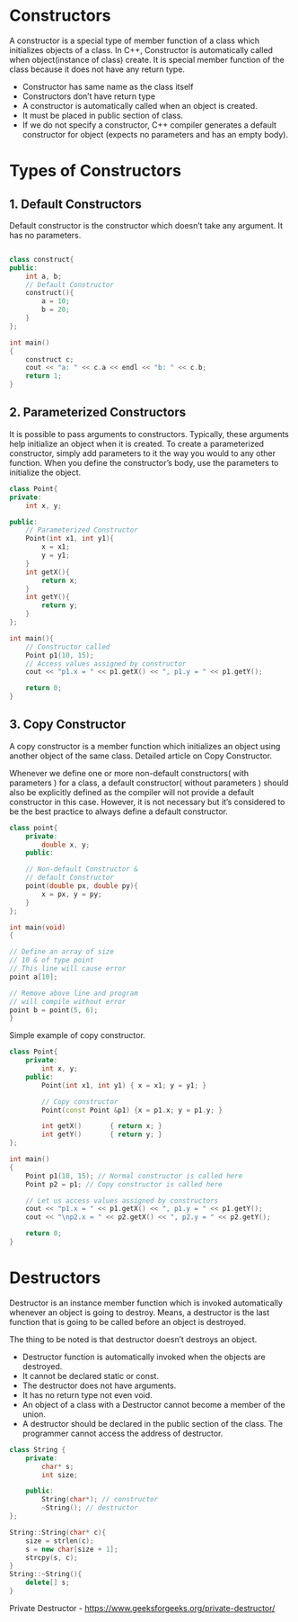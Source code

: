 # Constructors

A constructor is a special type of member function of a class which initializes objects of a class. In C++, Constructor is automatically called when object(instance of class) create. It is special member function of the class because it does not have any return type.

- Constructor has same name as the class itself
- Constructors don’t have return type
- A constructor is automatically called when an object is created.
- It must be placed in public section of class.
- If we do not specify a constructor, C++ compiler generates a default constructor for object (expects no parameters and has an empty body).

# Types of Constructors

## 1. Default Constructors

Default constructor is the constructor which doesn’t take any argument. It has no parameters.

```c++

class construct{
public:
	int a, b;
	// Default Constructor
	construct(){
		a = 10;
		b = 20;
	}
};

int main()
{
	construct c;
	cout << "a: " << c.a << endl << "b: " << c.b;
	return 1;
}
```

## 2. Parameterized Constructors

It is possible to pass arguments to constructors. Typically, these arguments help initialize an object when it is created. To create a parameterized constructor, simply add parameters to it the way you would to any other function. When you define the constructor’s body, use the parameters to initialize the object.

```c++
class Point{
private:
	int x, y;

public:
	// Parameterized Constructor
	Point(int x1, int y1){
		x = x1;
		y = y1;
	}
	int getX(){
		return x;
	}
	int getY(){
		return y;
	}
};

int main(){
	// Constructor called
	Point p1(10, 15);
	// Access values assigned by constructor
	cout << "p1.x = " << p1.getX() << ", p1.y = " << p1.getY();

	return 0;
}

```

## 3. Copy Constructor

A copy constructor is a member function which initializes an object using another object of the same class. Detailed article on Copy Constructor.

Whenever we define one or more non-default constructors( with parameters ) for a class, a default constructor( without parameters ) should also be explicitly defined as the compiler will not provide a default constructor in this case. However, it is not necessary but it’s considered to be the best practice to always define a default constructor.

```c++
class point{
    private:
        double x, y;
    public:

    // Non-default Constructor &
    // default Constructor
    point(double px, double py){
	    x = px, y = py;
    }
};

int main(void)
{

// Define an array of size
// 10 & of type point
// This line will cause error
point a[10];

// Remove above line and program
// will compile without error
point b = point(5, 6);
}

```

Simple example of copy constructor.

```c++
class Point{
    private:
        int x, y;
    public:
        Point(int x1, int y1) { x = x1; y = y1; }

        // Copy constructor
        Point(const Point &p1) {x = p1.x; y = p1.y; }

        int getX()		 { return x; }
        int getY()		 { return y; }
};

int main()
{
	Point p1(10, 15); // Normal constructor is called here
	Point p2 = p1; // Copy constructor is called here

	// Let us access values assigned by constructors
	cout << "p1.x = " << p1.getX() << ", p1.y = " << p1.getY();
	cout << "\np2.x = " << p2.getX() << ", p2.y = " << p2.getY();

	return 0;
}
```

# Destructors

Destructor is an instance member function which is invoked automatically whenever an object is going to destroy. Means, a destructor is the last function that is going to be called before an object is destroyed.

The thing to be noted is that destructor doesn’t destroys an object.

- Destructor function is automatically invoked when the objects are destroyed.
- It cannot be declared static or const.
- The destructor does not have arguments.
- It has no return type not even void.
- An object of a class with a Destructor cannot become a member of the union.
- A destructor should be declared in the public section of the class.
  The programmer cannot access the address of destructor.

```c++
class String {
    private:
        char* s;
        int size;

    public:
        String(char*); // constructor
        ~String(); // destructor
};

String::String(char* c){
	size = strlen(c);
	s = new char[size + 1];
	strcpy(s, c);
}
String::~String(){
    delete[] s;
}

```

Private Destructor - https://www.geeksforgeeks.org/private-destructor/
